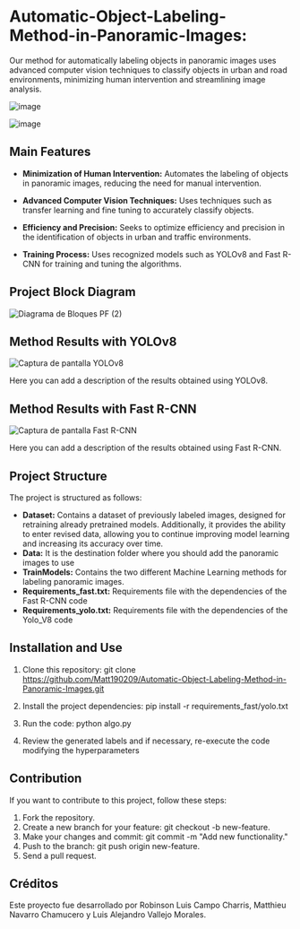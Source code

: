 # Automatic-Object-Labeling-Method-in-Panoramic-Images:

Our method for automatically labeling objects in panoramic images uses advanced computer vision techniques to classify objects in urban and road environments, minimizing human intervention and streamlining image analysis.

![image](https://github.com/Matt190209/Automatic-Object-Labeling-Method-in-Panoramic-Images/assets/143963923/bd8685db-3a83-4338-94d6-e9882fe6ca88)

![image](https://github.com/Matt190209/Automatic-Object-Labeling-Method-in-Panoramic-Images/assets/143963923/0af60eb7-4c78-4b57-9795-a8aff55ffb78)

## Main Features

- **Minimization of Human Intervention:** Automates the labeling of objects in panoramic images, reducing the need for manual intervention.
  
- **Advanced Computer Vision Techniques:** Uses techniques such as transfer learning and fine tuning to accurately classify objects.
  
- **Efficiency and Precision:** Seeks to optimize efficiency and precision in the identification of objects in urban and traffic environments.
  
- **Training Process:** Uses recognized models such as YOLOv8 and Fast R-CNN for training and tuning the algorithms.

## Project Block Diagram

![Diagrama de Bloques PF (2)](https://github.com/Matt190209/Automatic-Object-Labeling-Method-in-Panoramic-Images/assets/143963923/7a9c882e-7ba8-4d84-b6f4-b5f2086a92f6)

## Method Results with YOLOv8

![Captura de pantalla YOLOv8](https://github.com/Matt190209/Automatic-Object-Labeling-Method-in-Panoramic-Images/assets/143963923/892a85c8-7401-432e-b507-a6997018904b)

Here you can add a description of the results obtained using YOLOv8.

## Method Results with Fast R-CNN

![Captura de pantalla Fast R-CNN](https://github.com/Matt190209/Automatic-Object-Labeling-Method-in-Panoramic-Images/assets/143963923/892a85c8-7401-432e-b507-a6997018904b)

Here you can add a description of the results obtained using Fast R-CNN.

## Project Structure

The project is structured as follows:

- **Dataset:** Contains a dataset of previously labeled images, designed for retraining already pretrained models. Additionally, it provides the ability to enter revised data, allowing you to continue improving model learning and increasing its accuracy over time.
- **Data:** It is the destination folder where you should add the panoramic images to use
- **TrainModels:** Contains the two different Machine Learning methods for labeling panoramic images.
- **Requirements_fast.txt:** Requirements file with the dependencies of the Fast R-CNN code
- **Requirements_yolo.txt:** Requirements file with the dependencies of the Yolo_V8 code

## Installation and Use

1. Clone this repository:
git clone https://github.com/Matt190209/Automatic-Object-Labeling-Method-in-Panoramic-Images.git

3. Install the project dependencies:
pip install -r requirements_fast/yolo.txt

4. Run the code:
python algo.py

5. Review the generated labels and if necessary, re-execute the code modifying the hyperparameters

## Contribution
If you want to contribute to this project, follow these steps:

1. Fork the repository.
2. Create a new branch for your feature: git checkout -b new-feature.
3. Make your changes and commit: git commit -m "Add new functionality."
4. Push to the branch: git push origin new-feature.
5. Send a pull request.

## Créditos
Este proyecto fue desarrollado por Robinson Luis Campo Charris, Matthieu Navarro Chamucero y Luis Alejandro Vallejo Morales.

 



